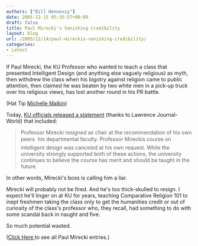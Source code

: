 ```yaml
---
authors: ["Bill Hennessy"]
date: 2005-12-15 05:35:57+00:00
draft: false
title: Paul Mirecki's Vanishing Credibility
layout: blog
url: /2005/12/14/paul-mireckis-vanishing-credibility/
categories:
- Latest
---
```


If Paul Mirecki, the KU Professor who wanted to teach a class that presented Intelligent Design (and anything else vaguely religious) as myth, then withdrew the class when his bigotry against religion came to public attention, then claimed he was beaten by two white men in a pick-up truck over his religious views, has lost another round in his PR battle.

(Hat Tip [Michelle Malkin](https://michellemalkin.com/archives/004080.htm))

Today, [KU officials released a statement](https://www2.ljworld.com/news/2005/dec/13/ku_mirecki_left_leadership_post_voluntarily/?city_local) (thanks to Lawrence Journal-World) that included:



> Professor Mirecki resigned as chair at the recommendation of his own peers  his departmental faculty.  Professor Mireckis course on intelligent design was canceled at his own request. While the university strongly supported both of these actions, the university continues to believe the course has merit and should be taught in the future.



In other words, Mirecki's boss is calling him a liar.

Mirecki will probably not be fired.  And he's too thick-skulled to resign.  I expect he'll linger on at KU for years, teaching Comparative Religion 101 to inept freshmen taking the class only to get the humanities credit or out of curiosity of the class's professor who, they recall, had something to do with some scandal back in naught and five.

So much potential wasted.

([Click Here ](https://www.billhennessy.com/index.php?tag=paul_mirecki)to see all Paul Mirecki entries.)
